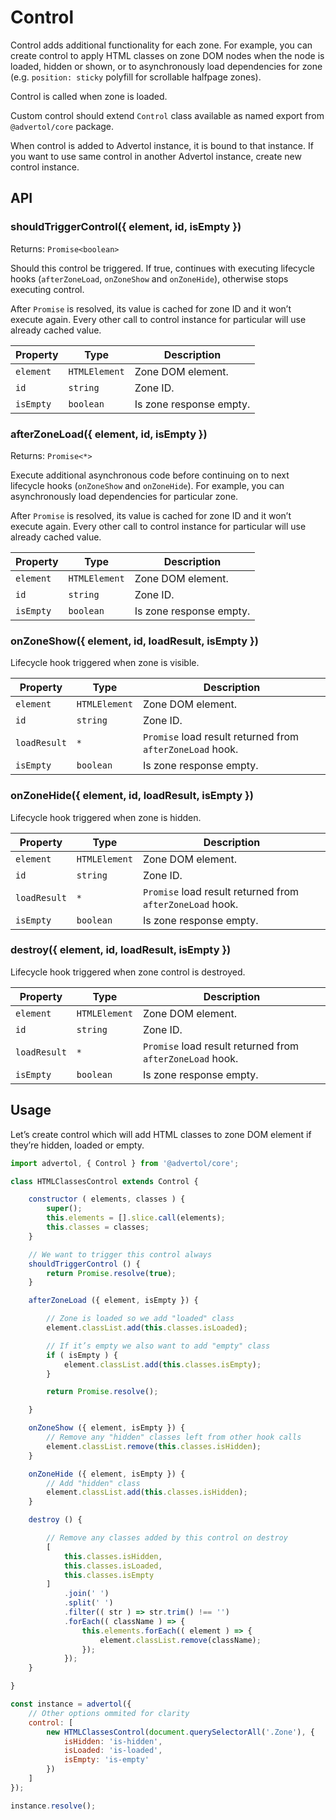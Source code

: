 # Control

Control adds additional functionality for each zone. For example, you can create control to apply HTML classes on zone DOM nodes when the node is loaded, hidden or shown, or to asynchronously load dependencies for zone (e.g. `position: sticky` polyfill for scrollable halfpage zones).

Control is called when zone is loaded.

Custom control should extend `Control` class available as named export from `@advertol/core` package.

When control is added to Advertol instance, it is bound to that instance. If you want to use same control in another Advertol instance, create new control instance.

## API

### shouldTriggerControl({ element, id, isEmpty })

Returns: `Promise<boolean>`

Should this control be triggered. If true, continues with executing lifecycle hooks (`afterZoneLoad`, `onZoneShow` and `onZoneHide`), otherwise stops executing control.

After `Promise` is resolved, its value is cached for zone ID and it won’t execute again. Every other call to control instance for particular will use already cached value.

| Property | Type | Description |
| --- | --- | --- |
| `element` | `HTMLElement` | Zone DOM element. |
| `id` | `string` | Zone ID. |
| `isEmpty` | `boolean` | Is zone response empty. |

### afterZoneLoad({ element, id, isEmpty })

Returns: `Promise<*>`

Execute additional asynchronous code before continuing on to next lifecycle hooks (`onZoneShow` and `onZoneHide`). For example, you can asynchronously load dependencies for particular zone.

After `Promise` is resolved, its value is cached for zone ID and it won’t execute again. Every other call to control instance for particular will use already cached value.

| Property | Type | Description |
| --- | --- | --- |
| `element` | `HTMLElement` | Zone DOM element. |
| `id` | `string` | Zone ID. |
| `isEmpty` | `boolean` | Is zone response empty. |

### onZoneShow({ element, id, loadResult, isEmpty })

Lifecycle hook triggered when zone is visible.

| Property | Type | Description |
| --- | --- | --- |
| `element` | `HTMLElement` | Zone DOM element. |
| `id` | `string` | Zone ID. |
| `loadResult` | `*` | `Promise` load result returned from `afterZoneLoad` hook. |
| `isEmpty` | `boolean` | Is zone response empty. |

### onZoneHide({ element, id, loadResult, isEmpty })

Lifecycle hook triggered when zone is hidden.

| Property | Type | Description |
| --- | --- | --- |
| `element` | `HTMLElement` | Zone DOM element. |
| `id` | `string` | Zone ID. |
| `loadResult` | `*` | `Promise` load result returned from `afterZoneLoad` hook. |
| `isEmpty` | `boolean` | Is zone response empty. |

### destroy({ element, id, loadResult, isEmpty })

Lifecycle hook triggered when zone control is destroyed.

| Property | Type | Description |
| --- | --- | --- |
| `element` | `HTMLElement` | Zone DOM element. |
| `id` | `string` | Zone ID. |
| `loadResult` | `*` | `Promise` load result returned from `afterZoneLoad` hook. |
| `isEmpty` | `boolean` | Is zone response empty. |

## Usage

Let’s create control which will add HTML classes to zone DOM element if they’re hidden, loaded or empty.

```js
import advertol, { Control } from '@advertol/core';

class HTMLClassesControl extends Control {

	constructor ( elements, classes ) {
		super();
		this.elements = [].slice.call(elements);
		this.classes = classes;
	}

	// We want to trigger this control always
	shouldTriggerControl () {
		return Promise.resolve(true);
	}

	afterZoneLoad ({ element, isEmpty }) {

		// Zone is loaded so we add "loaded" class
		element.classList.add(this.classes.isLoaded);

		// If it’s empty we also want to add "empty" class
		if ( isEmpty ) {
			element.classList.add(this.classes.isEmpty);
		}

		return Promise.resolve();

	}

	onZoneShow ({ element, isEmpty }) {
		// Remove any "hidden" classes left from other hook calls
		element.classList.remove(this.classes.isHidden);
	}

	onZoneHide ({ element, isEmpty }) {
		// Add "hidden" class
		element.classList.add(this.classes.isHidden);
	}

	destroy () {

		// Remove any classes added by this control on destroy
		[
			this.classes.isHidden,
			this.classes.isLoaded,
			this.classes.isEmpty
		]
			.join(' ')
			.split(' ')
			.filter(( str ) => str.trim() !== '')
			.forEach(( className ) => {
				this.elements.forEach(( element ) => {
					element.classList.remove(className);
				});
			});
	}

}

const instance = advertol({
	// Other options ommited for clarity
	control: [
		new HTMLClassesControl(document.querySelectorAll('.Zone'), {
			isHidden: 'is-hidden',
			isLoaded: 'is-loaded',
			isEmpty: 'is-empty'
		})
	]
});

instance.resolve();
```
